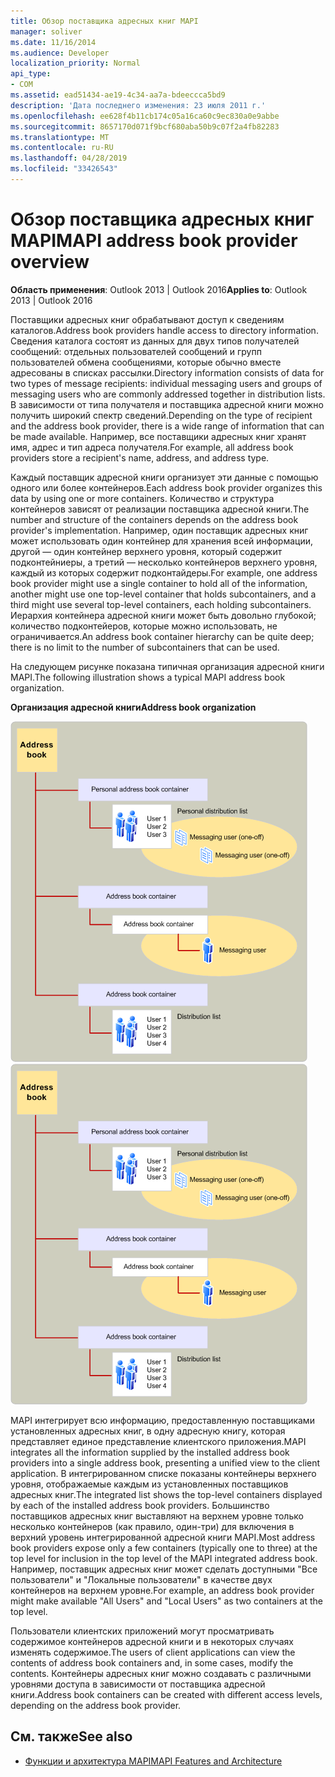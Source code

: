 ```yaml
---
title: Обзор поставщика адресных книг MAPI
manager: soliver
ms.date: 11/16/2014
ms.audience: Developer
localization_priority: Normal
api_type:
- COM
ms.assetid: ead51434-ae19-4c34-aa7a-bdeeccca5bd9
description: 'Дата последнего изменения: 23 июля 2011 г.'
ms.openlocfilehash: ee628f4b11cb174c05a16ca60c9ec830a0e9abbe
ms.sourcegitcommit: 8657170d071f9bcf680aba50b9c07f2a4fb82283
ms.translationtype: MT
ms.contentlocale: ru-RU
ms.lasthandoff: 04/28/2019
ms.locfileid: "33426543"
---
```

# <a name="mapi-address-book-provider-overview"></a><span data-ttu-id="76b1a-103">Обзор поставщика адресных книг MAPI</span><span class="sxs-lookup"><span data-stu-id="76b1a-103">MAPI address book provider overview</span></span>
  
<span data-ttu-id="76b1a-104">**Область применения**: Outlook 2013 | Outlook 2016</span><span class="sxs-lookup"><span data-stu-id="76b1a-104">**Applies to**: Outlook 2013 | Outlook 2016</span></span> 
  
<span data-ttu-id="76b1a-105">Поставщики адресных книг обрабатывают доступ к сведениям каталогов.</span><span class="sxs-lookup"><span data-stu-id="76b1a-105">Address book providers handle access to directory information.</span></span> <span data-ttu-id="76b1a-106">Сведения каталога состоят из данных для двух типов получателей сообщений: отдельных пользователей сообщений и групп пользователей обмена сообщениями, которые обычно вместе адресованы в списках рассылки.</span><span class="sxs-lookup"><span data-stu-id="76b1a-106">Directory information consists of data for two types of message recipients: individual messaging users and groups of messaging users who are commonly addressed together in distribution lists.</span></span> <span data-ttu-id="76b1a-107">В зависимости от типа получателя и поставщика адресной книги можно получить широкий спектр сведений.</span><span class="sxs-lookup"><span data-stu-id="76b1a-107">Depending on the type of recipient and the address book provider, there is a wide range of information that can be made available.</span></span> <span data-ttu-id="76b1a-108">Например, все поставщики адресных книг хранят имя, адрес и тип адреса получателя.</span><span class="sxs-lookup"><span data-stu-id="76b1a-108">For example, all address book providers store a recipient's name, address, and address type.</span></span>
  
<span data-ttu-id="76b1a-109">Каждый поставщик адресной книги организует эти данные с помощью одного или более контейнеров.</span><span class="sxs-lookup"><span data-stu-id="76b1a-109">Each address book provider organizes this data by using one or more containers.</span></span> <span data-ttu-id="76b1a-110">Количество и структура контейнеров зависят от реализации поставщика адресной книги.</span><span class="sxs-lookup"><span data-stu-id="76b1a-110">The number and structure of the containers depends on the address book provider's implementation.</span></span> <span data-ttu-id="76b1a-111">Например, один поставщик адресных книг может использовать один контейнер для хранения всей информации, другой — один контейнер верхнего уровня, который содержит подконтейниеры, а третий — несколько контейнеров верхнего уровня, каждый из которых содержит подконтайдеры.</span><span class="sxs-lookup"><span data-stu-id="76b1a-111">For example, one address book provider might use a single container to hold all of the information, another might use one top-level container that holds subcontainers, and a third might use several top-level containers, each holding subcontainers.</span></span> <span data-ttu-id="76b1a-112">Иерархия контейнера адресной книги может быть довольно глубокой; количество подконтейеров, которые можно использовать, не ограничивается.</span><span class="sxs-lookup"><span data-stu-id="76b1a-112">An address book container hierarchy can be quite deep; there is no limit to the number of subcontainers that can be used.</span></span>
  
<span data-ttu-id="76b1a-113">На следующем рисунке показана типичная организация адресной книги MAPI.</span><span class="sxs-lookup"><span data-stu-id="76b1a-113">The following illustration shows a typical MAPI address book organization.</span></span>
  
<span data-ttu-id="76b1a-114">**Организация адресной книги**</span><span class="sxs-lookup"><span data-stu-id="76b1a-114">**Address book organization**</span></span>
  
<span data-ttu-id="76b1a-115">![Организация адресной книги Организация](media/amapi_04.gif "Адресная книга")</span><span class="sxs-lookup"><span data-stu-id="76b1a-115">![Address book organization](media/amapi_04.gif "Address book organization")</span></span>
  
<span data-ttu-id="76b1a-116">MAPI интегрирует всю информацию, предоставленную поставщиками установленных адресных книг, в одну адресную книгу, которая представляет единое представление клиентского приложения.</span><span class="sxs-lookup"><span data-stu-id="76b1a-116">MAPI integrates all the information supplied by the installed address book providers into a single address book, presenting a unified view to the client application.</span></span> <span data-ttu-id="76b1a-117">В интегрированном списке показаны контейнеры верхнего уровня, отображаемые каждым из установленных поставщиков адресных книг.</span><span class="sxs-lookup"><span data-stu-id="76b1a-117">The integrated list shows the top-level containers displayed by each of the installed address book providers.</span></span> <span data-ttu-id="76b1a-118">Большинство поставщиков адресных книг выставляют на верхнем уровне только несколько контейнеров (как правило, один-три) для включения в верхний уровень интегрированной адресной книги MAPI.</span><span class="sxs-lookup"><span data-stu-id="76b1a-118">Most address book providers expose only a few containers (typically one to three) at the top level for inclusion in the top level of the MAPI integrated address book.</span></span> <span data-ttu-id="76b1a-119">Например, поставщик адресных книг может сделать доступными "Все пользователи" и "Локальные пользователи" в качестве двух контейнеров на верхнем уровне.</span><span class="sxs-lookup"><span data-stu-id="76b1a-119">For example, an address book provider might make available "All Users" and "Local Users" as two containers at the top level.</span></span>
  
<span data-ttu-id="76b1a-120">Пользователи клиентских приложений могут просматривать содержимое контейнеров адресной книги и в некоторых случаях изменять содержимое.</span><span class="sxs-lookup"><span data-stu-id="76b1a-120">The users of client applications can view the contents of address book containers and, in some cases, modify the contents.</span></span> <span data-ttu-id="76b1a-121">Контейнеры адресных книг можно создавать с различными уровнями доступа в зависимости от поставщика адресной книги.</span><span class="sxs-lookup"><span data-stu-id="76b1a-121">Address book containers can be created with different access levels, depending on the address book provider.</span></span> 
  
## <a name="see-also"></a><span data-ttu-id="76b1a-122">См. также</span><span class="sxs-lookup"><span data-stu-id="76b1a-122">See also</span></span>

- [<span data-ttu-id="76b1a-123">Функции и архитектура MAPI</span><span class="sxs-lookup"><span data-stu-id="76b1a-123">MAPI Features and Architecture</span></span>](mapi-features-and-architecture.md)

